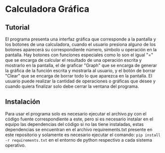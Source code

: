 # Calculadora Gráfica

## Tutorial
El programa presenta una interfaz gráfica que corresponde a la pantalla y los botones de una calculadora, cuando el usuario presiona alguno de los botones aparecerá su correspondiente número, símbolo u operación en la pantalla. Hay botones con funciones especiales como lo son el igual "=" que se encarga de calcular el resultado de una operación escrita y mostrarlo en la pantalla, el de graficar "Graph" que se encarga de generar la gráfica de la función escrita y mostrarla al usuario, y el botón de borrar "Clear" que se encarga de borrar todo lo que aparezca en la pantalla. El usuario puede realizar la cantidad de operaciones o gráficas que desee y cuando quiera finalizar solo debe cerrar la ventana del programa.

## Instalación
Para usar el programa solo es necesario ejecutar el archivo.py con el código fuente correspondiente a este, pero si es necesario instalar en el equipo las dependencias del código si no las tiene instaladas, estas dependencias se encuentran en el archivo requirements.txt presente en este repositorio y solamente es necesario ejecutar el comando: `pip install -r requirements.txt` en el entorno de python respectivo a cada sistema operativo.
